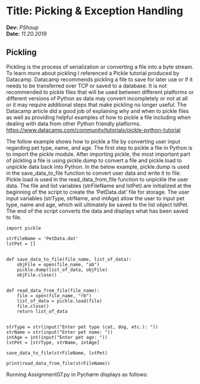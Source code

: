 # Title: Picking & Exception Handling
**Dev:** *PShoup*  
**Date:** *11.20.2019*

## Pickling
Pickling is the process of serialization or converting a file into a byte stream. To learn more about pickling I referenced a Pickle tutorial produced by Datacamp. Datacamp recommends pickling a file to save for later use or if it needs to be transferred over TCP or saved to a database. It is not recommended to pickle files that will be used between different platforms or different versions of Python as data may convert incompletely or not at all or it may require additional steps that make pickling no longer useful. The Datacamp article did a good job of explaining why and when to pickle files as well as providing helpful examples of how to pickle a file including when dealing with data from other Python friendly platforms. 
https://www.datacamp.com/community/tutorials/pickle-python-tutorial 

The follow example shows how to pickle a file by converting user input regarding pet type, name, and age. 
The first step to pickle a file in Python is to import the pickle module. After importing pickle, the most important part of pickling a file is using pickle.dump to convert a file and pickle.load to unpickle data back into Python. In the below example, pickle.dump is used in the save_data_to_file function to convert user data and write it to file. Pickle.load is used in the read_data_from_file function to unpickle the user data. The file and list variables (strFileName and lstPet) are initialized at the beginning of the script to create the ‘PetData.dat’ file for storage. The user input variables (strType, strName, and intAge) allow the user to input pet type, name and age, which will ultimately be saved to the list object lstPet. The end of the script converts the data and displays what has been saved to file. 

```
import pickle

strFileName = 'PetData.dat'
lstPet = []


def save_data_to_file(file_name, list_of_data):
    objFile = open(file_name, "ab")
    pickle.dump(list_of_data, objFile)
    objFile.close()


def read_data_from_file(file_name):
    file = open(file_name, "rb")
    list_of_data = pickle.load(file)
    file.close()
    return list_of_data


strType = str(input("Enter pet type (cat, dog, etc.): "))
strName = str(input("Enter pet name: "))
intAge = int(input("Enter pet age: "))
lstPet = [strType, strName, intAge]

save_data_to_file(strFileName, lstPet)

print(read_data_from_file(strFileName))
```
Running Assignment07.py in Pycharm displays as follows:
